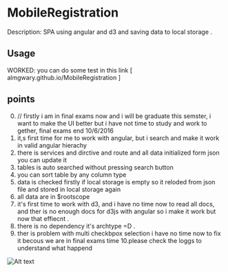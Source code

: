 #  MobileRegistration
Description:  SPA using angular and d3 and saving data to local storage . 
## Usage
WORKED: you can do some test in this link [ almgwary.github.io/MobileRegistration ] 
 
## points
0. // firstly i am in final exams now and i will be graduate this semster, i want to make the UI better but i have not time to study and work to gether,  final exams end  10/6/2016
1. it,s first time for me to work with angular, but i search and make it work in valid angular hierachy 
2. there is services and dirctive and route and all data initialized form json you can update it
3. tables is auto searched without pressing search button
4. you can sort table by any column type
5. data is checked firstly if local storage is empty so it reloded from json file and stored in local storage again
6. all data are in $rootscope
7. it's first time to work with d3, and i have no time now to read all docs, and ther is no enough docs for d3js with angular so i make it work but now that effiecnt .
8. there is no dependency it's archtype =D .
9. ther is problem with multi checkbpox selection i have no time now to fix it becous we are in final exams time
10.please check the loggs to understand what happend 




  ![Alt text](/relative/pathh/to/ScreenShotName.PNG?raw=true "ScreenShotName")
